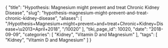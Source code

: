 {
    "title": "Hypothesis: Magnesium might prevent and treat Chronic Kidney Disease",
    "slug": "hypothesis-magnesium-might-prevent-and-treat-chronic-kidney-disease",
    "aliases": [
        "/Hypothesis+Magnesium+might+prevent+and+treat+Chronic+Kidney+Disease+\u2013+April+2018",
        "/10020"
    ],
    "tiki_page_id": 10020,
    "date": "2018-09-09",
    "categories": [
        "Kidney",
        "Vitamin D and Magnesium"
    ],
    "tags": [
        "Kidney",
        "Vitamin D and Magnesium"
    ]
}